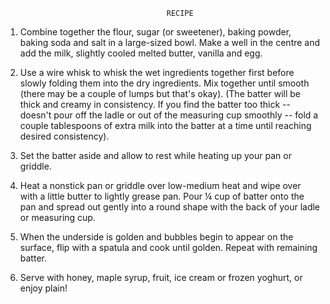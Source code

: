                                         RECIPE

1. Combine together the flour, sugar (or sweetener), baking powder, baking soda and salt in a large-sized bowl. Make a well in the centre and add the milk, slightly cooled melted butter, vanilla and egg.

2. Use a wire whisk to whisk the wet ingredients together first before slowly folding them into the dry ingredients. Mix together until smooth (there may be a couple of lumps but that's okay).
(The batter will be thick and creamy in consistency. If you find the batter too thick -- doesn't pour off the ladle or out of the measuring cup smoothly -- fold a couple tablespoons of extra milk into the batter at a time until reaching desired consistency).

3. Set the batter aside and allow to rest while heating up your pan or griddle. 

4. Heat a nonstick pan or griddle over low-medium heat and wipe over with a little butter to lightly grease pan. Pour ¼ cup of batter onto the pan and spread out gently into a round shape with the back of your ladle or measuring cup.

5. When the underside is golden and bubbles begin to appear on the surface, flip with a spatula and cook until golden. Repeat with remaining batter.

6. Serve with honey, maple syrup, fruit, ice cream or frozen yoghurt, or enjoy plain!